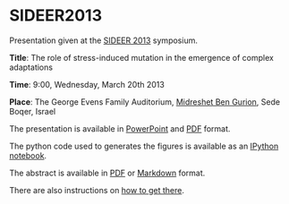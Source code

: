 # SIDEER2013

Presentation given at the [SIDEER 2013](http://www.bgu.ac.il/BIDR/conf/sideergrads/SIDEER_symposium/homepage.html) symposium.

**Title**: The role of stress-induced mutation in the emergence of complex adaptations

**Time**: 9:00, Wednesday, March 20th  2013

**Place**: The George Evens Family Auditorium, [Midreshet Ben Gurion], Sede Boqer, Israel

The presentation is available in [PowerPoint](https://github.com/yoavram/SIDEER2013/blob/master/presentation.pptx?raw=true) and [PDF](https://github.com/yoavram/SIDEER2013/blob/master/presentation.pdf?raw=true) format.

The python code used to generates the figures is available as an [IPython notebook](http://nbviewer.ipython.org/urls/raw.github.com/yoavram/SIDEER2013/master/presentation.ipynb).

The abstract is available in [PDF](https://github.com/yoavram/SIDEER2013/blob/master/abstract.pdf?raw=true) or [Markdown](https://github.com/yoavram/SIDEER2013/blob/master/abstract.md) format.

There are also instructions on [how to get there](https://github.com/yoavram/SIDEER2013/blob/master/GETTING_THERE.md).

[Midreshet Ben Gurion]: https://maps.google.com/maps?q=Midreshet+Ben+Gurion,+Sde+Boker,+Israel&hl=iw&ie=UTF8&ll=30.850465,34.781688&spn=46.231013,56.513672&sll=37.0625,-95.677068&sspn=52.77044,79.013672&t=v&hq=Midreshet+Ben+Gurion,&hnear=%D7%A9%D7%93%D7%94+%D7%91%D7%95%D7%A7%D7%A8,+%D7%99%D7%A9%D7%A8%D7%90%D7%9C&z=4
